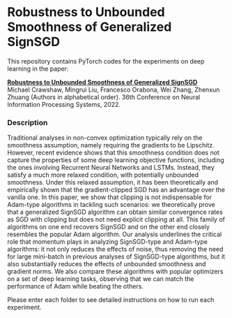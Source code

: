 # Robustness to Unbounded Smoothness of Generalized SignSGD

This repository contains PyTorch codes for the experiments on deep learning in the paper:

**[Robustness to Unbounded Smoothness of Generalized SignSGD](https://openreview.net/forum?id=8oj_2Ypp0j)**  
Michael Crawshaw, Mingrui Liu, Francesco Orabona, Wei Zhang, Zhenxun Zhuang (Authors in alphabetical order).
36th Conference on Neural Information Processing Systems, 2022.

### Description
Traditional analyses in non-convex optimization typically rely on the smoothness assumption, namely requiring the gradients to be Lipschitz. However, recent evidence shows that this smoothness condition does not capture the properties of some deep learning objective functions, including the ones involving Recurrent Neural Networks and LSTMs. Instead, they satisfy a much more relaxed condition, with potentially unbounded smoothness. Under this relaxed assumption, it has been theoretically and empirically shown that the gradient-clipped SGD has an advantage over the vanilla one. In this paper, we show that clipping is not indispensable for Adam-type algorithms in tackling such scenarios: we theoretically prove that a generalized SignSGD algorithm can obtain similar convergence rates as SGD with clipping but does not need explicit clipping at all. This family of algorithms on one end recovers SignSGD and on the other end closely resembles the popular Adam algorithm. Our analysis underlines the critical role that momentum plays in analyzing SignSGD-type and Adam-type algorithms: it not only reduces the effects of noise, thus removing the need for large mini-batch in previous analyses of SignSGD-type algorithms, but it also substantially reduces the effects of unbounded smoothness and gradient norms. We also compare these algorithms with popular optimizers on a set of deep learning tasks, observing that we can match the performance of Adam while beating the others.


Please enter each folder to see detailed instructions on how to run each experiment.